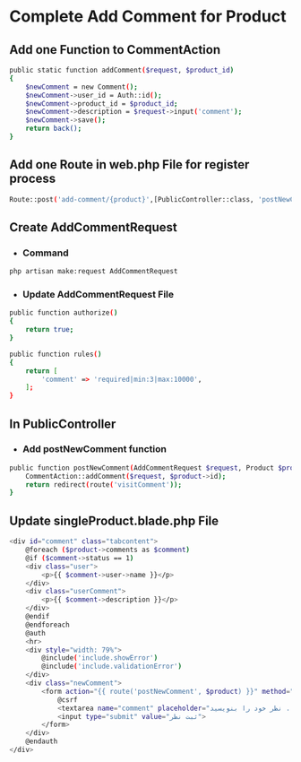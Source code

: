 # Complete Add Comment for Product

## Add one Function to CommentAction
```bash
public static function addComment($request, $product_id)
{
    $newComment = new Comment();
    $newComment->user_id = Auth::id();
    $newComment->product_id = $product_id;
    $newComment->description = $request->input('comment');
    $newComment->save();
    return back();
}
```
## Add one Route in web.php File for register process
```bash
Route::post('add-comment/{product}',[PublicController::class, 'postNewComment'])->name('postNewComment');
```
## Create AddCommentRequest
- ### Command
```bash
php artisan make:request AddCommentRequest
```
- ### Update AddCommentRequest File
```bash
public function authorize()
{
    return true;
}
```
```bash
public function rules()
{
    return [
        'comment' => 'required|min:3|max:10000',
    ];
}
```
## In PublicController
- ### Add postNewComment function
```bash
public function postNewComment(AddCommentRequest $request, Product $product){
    CommentAction::addComment($request, $product->id);
    return redirect(route('visitComment'));
}
```
## Update singleProduct.blade.php File
```bash
<div id="comment" class="tabcontent">
    @foreach ($product->comments as $comment)
    @if ($comment->status == 1)
    <div class="user">
        <p>{{ $comment->user->name }}</p>
    </div>
    <div class="userComment">
        <p>{{ $comment->description }}</p>
    </div>
    @endif
    @endforeach
    @auth
    <hr>
    <div style="width: 79%">
        @include('include.showError')
        @include('include.validationError')
    </div>
    <div class="newComment">
        <form action="{{ route('postNewComment', $product) }}" method="post">
            @csrf
            <textarea name="comment" placeholder="نظر خود را بنویسید ..."></textarea>
            <input type="submit" value="ثبت نظر">
        </form>
    </div>
    @endauth
</div>
```
